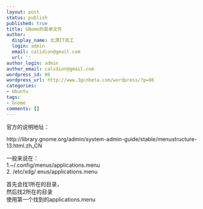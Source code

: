 ```yaml
---
layout: post
status: publish
published: true
title: GNome的菜单文件
author:
  display_name: 北漂IT民工
  login: admin
  email: calidion@gmail.com
  url: ''
author_login: admin
author_email: calidion@gmail.com
wordpress_id: 86
wordpress_url: http://www.3gcnbeta.com/wordpress/?p=86
categories:
- Ubuntu
tags:
- Gnome
comments: []
---
```

<p>官方的说明地址：</p>
<p>http://library.gnome.org/admin/system-admin-guide/stable/menustructure-13.html.zh_CN</p>
<p>一般来说在：<br />
1.~/.config/menus/applications.menu<br />
2. /etc/xdg/ enus/applications.menu</p>
<p>首先会找1所在的目录，<br />
然后找2所在的目录<br />
使用第一个找到的applications.menu</p>
